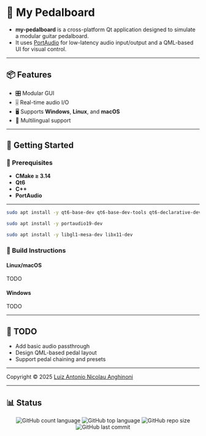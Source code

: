 # 🎸 My Pedalboard

- **my-pedalboard** is a cross-platform Qt application designed to simulate a modular guitar pedalboard.
- It uses [PortAudio](http://www.portaudio.com/) for low-latency audio input/output and a QML-based UI for visual control.

---

## 📦 Features

- 🎛 Modular GUI
- 🎚 Real-time audio I/O
- 🖥 Supports **Windows**, **Linux**, and **macOS**
- 📡 Multilingual support

---

## 🚀 Getting Started

### 🧰 Prerequisites

- **CMake ≥ 3.14**
- **Qt6**
- **C++**
- **PortAudio**
---

```bash
sudo apt install -y qt6-base-dev qt6-base-dev-tools qt6-declarative-dev

sudo apt install -y portaudio19-dev

sudo apt install -y libgl1-mesa-dev libx11-dev
```

### 🧱 Build Instructions

#### Linux/macOS

TODO

#### Windows

TODO

---

## 🧪 TODO

- Add basic audio passthrough
- Design QML-based pedal layout
- Support pedal chaining and presets

---

Copyright © 2025 [Luiz Antonio Nicolau Anghinoni](https://github.com/luizantoniona)

---

## 📊 Status

<p align="center">
  <img alt="GitHub count language" src="https://img.shields.io/github/languages/count/luizantoniona/my-pedalboard" />
  <img alt="GitHub top language" src="https://img.shields.io/github/languages/top/luizantoniona/my-pedalboard" />
  <img alt="GitHub repo size" src="https://img.shields.io/github/repo-size/luizantoniona/my-pedalboard" />
  <img alt="GitHub last commit" src="https://img.shields.io/github/last-commit/luizantoniona/my-pedalboard" />
</p>
